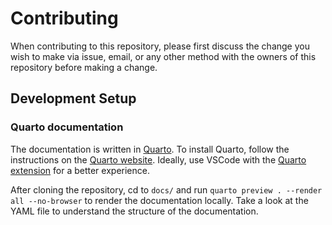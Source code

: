 # Contributing

When contributing to this repository, please first discuss the change you wish to make via issue,
email, or any other method with the owners of this repository before making a change. 

## Development Setup

### Quarto documentation

The documentation is written in [Quarto](https://quarto.org/). To install Quarto, follow the instructions on the [Quarto website](https://quarto.org/docs/getting-started/installation.html). Ideally, use VSCode with the [Quarto extension](https://marketplace.visualstudio.com/items?itemName=quarto-dev.quarto-vscode) for a better experience.

After cloning the repository, cd to `docs/` and run `quarto preview . --render all --no-browser` to render the documentation locally. Take a look at the YAML file to understand the structure of the documentation.
